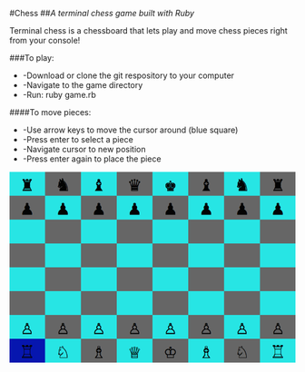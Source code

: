 #Chess
##*A terminal chess game built with Ruby*

Terminal chess is a chessboard that lets play and move chess pieces right from your console!

###To play:

  * -Download or clone the git respository to your computer
  * -Navigate to the game directory
  * -Run: ruby game.rb

####To move pieces:

  * -Use arrow keys to move the cursor around (blue square)
  * -Press enter to select a piece
  * -Navigate cursor to new position
  * -Press enter again to place the piece

![Chess](/terminal_chess.png)
